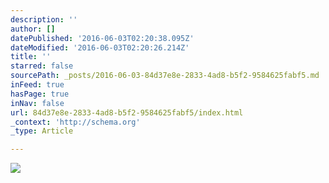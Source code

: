 ```yaml
---
description: ''
author: []
datePublished: '2016-06-03T02:20:38.095Z'
dateModified: '2016-06-03T02:20:26.214Z'
title: ''
starred: false
sourcePath: _posts/2016-06-03-84d37e8e-2833-4ad8-b5f2-9584625fabf5.md
inFeed: true
hasPage: true
inNav: false
url: 84d37e8e-2833-4ad8-b5f2-9584625fabf5/index.html
_context: 'http://schema.org'
_type: Article

---
```

![](https://the-grid-user-content.s3-us-west-2.amazonaws.com/0eb8d281-b7a0-45f0-b0bf-7d5ea006c859.jpg)